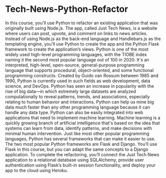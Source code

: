 # Tech-News-Python-Refactor
In this course, you’ll use Python to refactor an existing application that was originally built using Node.js. The app, called Just Tech News, is a website where users can post, upvote, and comment on links to news articles. Instead of using Node.js as the back-end language and Handlebars.js as the templating engine, you’ll use Python to create the app and the Python Flask framework to create the application’s views.  Python is one of the most widely used high-level programming languages, with the TIOBE index naming it the second most popular language out of 100 in 2020. It's an interpreted, high-level, open-source, general-purpose programming language that supports procedural, object-oriented, and some functional programming constructs. Created by Guido van Rossum between 1985 and 1990, Python is currently used in such fields as web development, data science, and DevOps.  Python has seen an increase in popularity with the rise of big data—in which extremely large datasets are analyzed computationally to reveal patterns, trends, and associations, especially relating to human behavior and interactions. Python can help us mine big data much faster than any other programming language because it can handle any data type.  Python can also be easily integrated into web applications that need to implement machine learning. Machine learning is a quickly growing branch of artificial intelligence that's based on the idea that systems can learn from data, identify patterns, and make decisions with minimal human intervention.  Just like most other popular programming languages, Python has several frameworks that can make it easier to use. The two most popular Python frameworks are Flask and Django. You’ll use Flask in this course, but you can adapt the same concepts to a Django application.  To complete the refactoring, you’ll connect the Just Tech News application to a relational database using SQLAlchemy, provide user authentication using Flask’s built-in session functionality, and deploy your app to the cloud using Heroku.
